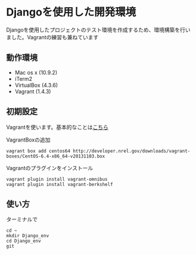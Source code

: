 Djangoを使用した開発環境
=====================

Djangoを使用したプロジェクトのテスト環境を作成するため、環境構築を行いました。Vagrantの練習も兼ねています

## 動作環境
* Mac os x (10.9.2)
* iTerm2
* VirtualBox (4.3.6)
* Vagrant (1.4.3)

## 初期設定
Vagrantを使います。基本的なことは[こちら](http://dotinstall.com/lessons/basic_local_development_v2)

VagrantBoxの追加  

    vagrant box add centos64 http://developer.nrel.gov/downloads/vagrant-boxes/CentOS-6.4-x86_64-v20131103.box

Vagrantのプラグインをインストール  

    vagrant plugin install vagrant-omnibus
    vagrant plugin install vagrant-berkshelf

## 使い方
ターミナルで  

    cd ~
    mkdir Django_env
    cd Django_env
    git 

